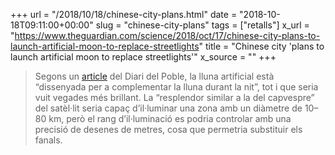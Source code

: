 +++
url = "/2018/10/18/chinese-city-plans.html"
date = "2018-10-18T09:11:00+00:00"
slug = "chinese-city-plans"
tags = ["retalls"]
x_url = "https://www.theguardian.com/science/2018/oct/17/chinese-city-plans-to-launch-artificial-moon-to-replace-streetlights"
title = "Chinese city 'plans to launch artificial moon to replace streetlights'"
x_source = ""
+++


> Segons un  [article](http://en.people.cn/n3/2018/1016/c90000-9508748.html) del Diari del Poble, la lluna artificial està “dissenyada per a complementar la lluna durant la nit”, tot i que seria vuit vegades més brillant. La “resplendor similar a la del capvespre” del satèl·lit seria capaç d’il·luminar una zona amb un diàmetre de 10–80 km, però el rang d’il·luminació es podria controlar amb una precisió de desenes de metres, cosa que permetria substituir els fanals.

